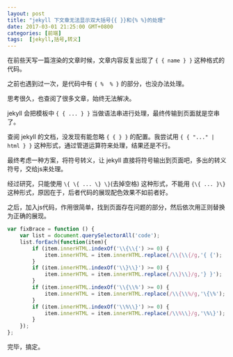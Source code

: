 ```yaml
---
layout: post
title: "jekyll 下文章无法显示双大括号{{ }}和{% %}的处理"
date: 2017-03-01 21:25:00 GMT+0800
categories: [前端]
tags:  [jekyll,括号,转义]
---
```


在前些天写一篇渲染的文章时候，文章内容反复出现了 `{ { name } }` 这种格式的代码。

之前也遇到过一次，是代码中有 `{ %  % }` 的部分，也没办法处理。

思考很久，也查阅了很多文章，始终无法解决。

<!-- more -->

jekyll 会把模板中 `{ { ... } }` 当做语法串进行处理，最终传输到页面就是空串了。

查阅 jekyll 的文档，没发现有能忽略 `{ { } }` 的配置。我尝试用 `{ { "..." | html } }` 这种形式，通过管道运算符来处理，结果还是不行。

最终考虑一种方案，将符号转义，让 jekyll 直接将符号输出到页面吧，多出的转义符号，交给js来处理。

经过研究，只能使用 `\{ \{ ... \} \}`(去掉空格) 这种形式，不能用 `{\{ ... }\}` 这种形式，原因在于，后者代码的展现配色效果不如前者好。

之后，加入js代码，作用很简单，找到页面存在问题的部分，然后依次用正则替换为正确的展现。

```js
var fixBrace = function () {
    var list = document.querySelectorAll('code');
    list.forEach(function(item){
        if (item.innerHTML.indexOf('\\{\\{') >= 0) {
            item.innerHTML = item.innerHTML.replace(/\\{\\{/g,'{ {');
        } 
        if (item.innerHTML.indexOf('\\}\\}') >= 0) {
            item.innerHTML = item.innerHTML.replace(/\\}\\}/g,'} }');
        }
        if (item.innerHTML.indexOf('\\{\\%') >= 0) {
            item.innerHTML = item.innerHTML.replace(/\\{\\%/g,'\{\%');
        }
        if (item.innerHTML.indexOf('\\%\\}') >= 0) {
            item.innerHTML = item.innerHTML.replace(/\\%\\}/g,'\%\}');
        }
    });
};
```


完毕，搞定。